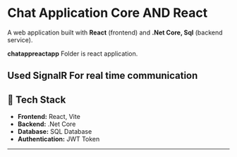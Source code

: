 # Chat Application Core AND React

A web application built with **React** (frontend) and **.Net Core, Sql** (backend service).

**chatappreactapp** Folder is react application.
  
Used **SignalR** For real time communication
---

## 🚀 Tech Stack
- **Frontend:** React, Vite
- **Backend:** .Net Core
- **Database:** SQL Database
- **Authentication:** JWT Token

---


